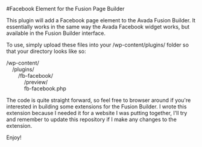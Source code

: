 #Facebook Element for the Fusion Page Builder

This plugin will add a Facebook page element to the Avada Fusion Builder. It essentially works in the same way the Avada Facebook widget works, but available in the Fusion Builder interface.

To use, simply upload these files into your /wp-content/plugins/ folder so that your directory looks like so:

/wp-content/<br/>
&nbsp;&nbsp;&nbsp;&nbsp;/plugins/<br/>
&nbsp;&nbsp;&nbsp;&nbsp;&nbsp;&nbsp;&nbsp;&nbsp;/fb-facebook/<br/>
&nbsp;&nbsp;&nbsp;&nbsp;&nbsp;&nbsp;&nbsp;&nbsp;&nbsp;&nbsp;&nbsp;&nbsp;/preview/<br/>
&nbsp;&nbsp;&nbsp;&nbsp;&nbsp;&nbsp;&nbsp;&nbsp;&nbsp;&nbsp;&nbsp;&nbsp;fb-facebook.php

The code is quite straight forward, so feel free to browser around if you're interested in building some extensions for the Fusion Builder. I wrote this extension because I needed it for a website I was putting together, I'll try and remember to update this repository if I make any changes to the extension.

Enjoy!
